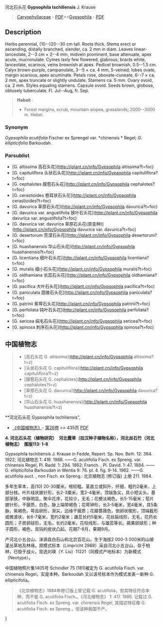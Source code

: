 河北石头花 **Gypsophila tschiliensis** J. Krause

> [Caryophyllaceae](http://iplant.cn/info/Caryophyllaceae?t=foc) - [PDF](http://www.iplant.cn/foc/pdf/Caryophyllaceae.pdf)>>[Gypsophila](http://iplant.cn/info/Gypsophila?t=foc) - [PDF](http://www.iplant.cn/foc/pdf/Gypsophila.pdf)

## Description

Herbs perennial, (10--)20--30 cm tall. Roots thick. Stems erect or ascending, distally branched, slender, ca. 2 mm in diam. Leaves linear-lanceolate, 2--3 cm × 2--4 mm, midvein prominent, base attenuate, apex acute, mucronulate. Cymes laxly few flowered, glabrous; bracts white, lanceolate, scarious, veins brownish at apex. Pedicel brownish, 0.5--1.5 cm. Calyx brown-purple, campanulate, 3--5 × ca. 4 mm, 5-veined; lobes ovate, margin scarious, apex acuminate. Petals rose, obovate-cuneate, 6--7 × ca. 2 mm, apex truncate or slightly undulate. Stamens ca. 5 mm. Ovary ovoid, ca. 2 mm. Styles equaling stamens. Capsule ovoid. Seeds brown, globose, obtusely tuberculate. Fl. Jul--Aug, fr. Sep.


> **Habait** : 
>* Forest margins, scrub, mountain slopes, grasslands; 2000--3000 m. Hebei.

### Synonym
*Gypsophila acutifolia* Fischer ex Sprengel var. *chinensis * Regel; *G. ellipticifolia* Barkoudah.



### Parsublist

* [G.  altissima  高石头花](http://iplant.cn/info/Gypsophila altissima?t=foc)
* [G.  capituliflora  头状石头花](http://iplant.cn/info/Gypsophila capituliflora?t=foc)
* [G.  cephalotes  膜苞石头花](http://iplant.cn/info/Gypsophila cephalotes?t=foc)
* [G.  cerastioides  卷耳状石头花](http://iplant.cn/info/Gypsophila cerastioides?t=foc)
* [G.  davurica  草原石头花](http://iplant.cn/info/Gypsophila davurica?t=foc)
* [G.  davurica var. angustifolia  狭叶石头花](http://iplant.cn/info/Gypsophila davurica var. angustifolia?t=foc)
* [G.  davurica var. davurica  草原石头花(原变种)](http://iplant.cn/info/Gypsophila davurica var. davurica?t=foc)
* [G.  desertorum  荒漠石头花](http://iplant.cn/info/Gypsophila desertorum?t=foc)
* [G.  huashanensis  华山石头花](http://iplant.cn/info/Gypsophila huashanensis?t=foc)
* [G.  licentiana  细叶石头花](http://iplant.cn/info/Gypsophila licentiana?t=foc)
* [G.  muralis  细小石头花](http://iplant.cn/info/Gypsophila muralis?t=foc)
* [G.  oldhamiana  长蕊石头花](http://iplant.cn/info/Gypsophila oldhamiana?t=foc)
* [G.  pacifica  大叶石头花](http://iplant.cn/info/Gypsophila pacifica?t=foc)
* [G.  paniculata  圆锥石头花](http://iplant.cn/info/Gypsophila paniculata?t=foc)
* [G.  patrinii  紫萼石头花](http://iplant.cn/info/Gypsophila patrinii?t=foc)
* [G.  perfoliata  钝叶石头花](http://iplant.cn/info/Gypsophila perfoliata?t=foc)
* [G.  sericea  绢毛石头花](http://iplant.cn/info/Gypsophila sericea?t=foc)
* [G.  spinosa  刺序石头花](http://iplant.cn/info/Gypsophila spinosa?t=foc)


## 中国植物志

> * [高石头花  G.  altissima](http://iplant.cn/info/Gypsophila altissima?t=z)
> * [头状石头花  G.  capituliflora](http://iplant.cn/info/Gypsophila capituliflora?t=z)
> * [膜苞石头花  G.  cephalotes](http://iplant.cn/info/Gypsophila cephalotes?t=z)
> * [草原石头花  G.  davurica](http://iplant.cn/info/Gypsophila davurica?t=z)
> * [华山石头花  G.  huashanensis](http://iplant.cn/info/Gypsophila huashanensis?t=z)


**河北石头花 Gypsophila tschiliensis",



* [《中国植物志》](http://www.iplant.cn/frps)- [第26卷](http://www.iplant.cn/frps/vol/26) >> 435页 [PDF](http://www.iplant.cn/frps/pdf/26/435.pdf)


**4. 河北石头花（植物研究）　河北霞草（拉汉种子植物名称），河北丝石竹（河北植物志）　图版113: 1-8**

Gypsophila tschiliensis J. Krause in Fedde, Repert. Sp. Nov. Beih. 12: 364. 1922; 河北植物志 1: 416. 1986. ——G. acutifolia Fisch. ex Spreng. var. chinensis Regel, Pl. Radd. 1: 294. 1862; Franch. , Pl. David. 1: 47. 1884. ——G. ellipticifolia Barkoudah in Wentia 9: 76. pl. 4. fig. 9-14. 1962. ——G. acutifolia auct. , non Fisch. ex Spreng.: 北京植物志 (修订版) 上册 211. 1984.

多年生草本，高(10) 20-30厘米。根较粗。茎直立或斜升，纤细，粗约2毫米，上部分枝。叶片线状披针形，长2-3厘米，宽2-4毫米，顶端急尖，具小短尖头，基部渐狭，中脉明显。聚伞花序，花较少，无毛；花梗淡褐色，长5-15毫米；苞片披针形，干膜质，白色，脉上端带褐色；花萼钟形，长3-5毫米，宽4毫米，具5条脉，紫褐色，萼齿卵形，渐尖，边缘干膜质；花瓣蔷薇色，倒卵状楔形，顶端截形或微波状，长6-7毫米，宽约2毫米；雄蕊长约5毫米，花丝扁线形，无毛，花药长圆形；子房卵球形，无毛，长约2毫米，花柱线形，与雄蕊等长。蒴果卵球形；种子圆形，褐色，具钝的疣状凸起。花期7-8月，果期9月。

产河北小五台山、涞源县白石山和北京百花山。生于海拔2 000-3 000米的山坡灌丛草地及林缘。原模式标本（Limpricht 2988）采自河北小五台山，存于柏林，已毁于战火，现选刘瑛（Y. Liu）11221（同模式产地标本）为新模式（Neotype）。

中国植物照片集1405号 Schindler 75 (181)被定为 G. acutifolia Fisch. var. chinensis Regel，实是本种。Barkoudah 又以该号标本作为模式发表一新种 G. ellipticifolia。

> 《北京植物志》1984年修订版上曾记载 G. acutifolia，但其特征符合本种，而不是 G. acutifolia Fisch.。《河北植物志》 1: 417. 1986. 记载过 G. acutifolia Fisch. ex Spreng. var. chinensis Regel, 其描述特征像 G. acutifolia Fisch. ex Spreng.，但该种我国不产。



}